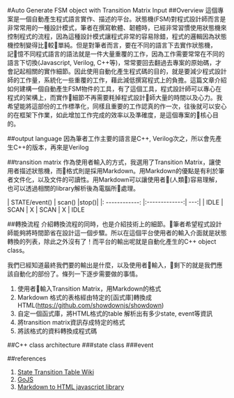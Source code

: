 #Auto Generate FSM object with Transition Matrix Input
##Overview
這個專案是一個自動產生程式語言實作、描述的平台。狀態機(FSM)對程式設計師而言是非常常用的一種設計模式，筆者在撰寫軟體、韌體時，已經非常習慣使用狀態機來控制程式的流程，因為這種設計模式讓程式非常的容易除錯，程式的邏輯因為狀態機控制變得比較單純。但是對筆者而言，要在不同的語言下去實作狀態機，記憶不同程式語言的語法就是一件大量重覆的工作，因為工作需要常常在不同的語言下切換(Javascript, Verilog, C++等)，常常要回去翻過去專案的原始碼，才會記起相關的實作細節。因此使用自動化產生程式碼的目的，就是要減少程式設計師的工作量，系統化一些重覆的工作，藉此減低撰寫程式上的負擔。這篇文章介紹如何建構一個自動產生FSM物件的工具，有了這個工具，程式設計師可以專心在程式的架構上，而實作細節不再需要粍掉程式設計師大量的時間以及心力。我希望能將這部份的工作標準化，同樣且重要的工作認真的作一次，往後就可以安心的在框架下作業，如此增加工作完成的效率以及準確度，是這個專案的核心目的。

##output language
因為筆者工作主要的語言是C++, Verilog次之，所以會先產生C++的版本，再來是Verilog

##transition matrix 
作為使用者輸入的方式，我選用了Transition Matrix，讓使用者描述狀態機，而格式則是採用Markdown。用Markdown的優點是有利於筆者文件化，以及文件的可讀性。用Markdown可以讓使用者(人類)容易理解，也可以透過相關的library解析後為電腦所處理。

| STATE/event()        | scan()  |stop()|
|: ------------: |:-------------:| ---:|
| IDLE            | SCAN         | X
| SCAN          | X                |  IDLE

 

##轉換流程
介紹轉換流程的同時，也是介紹技術上的細節。筆者希望程式設計師能夠將時間節省在設計這一個步驟。所以在這個平台使用者的輸入介面就是狀態轉換的列表，除此之外沒有了！而平台的輸出呢就是自動化產生的C++ object class。

我們已經知道最終我們要的輸出是什麼，以及使用者輸入，剩下的就是我們應該自動化的部份了。條列一下逐步需要做的事情。

1. 使用者輸入Transition Matrix，用Markdown的格式
2. Markdown 格式的表格經由特定的[函式庫]轉換成HTML(https://github.com/showdownjs/showdown)
3. 自定一個函式庫，將HTML格式的table 解析出有多少state, event等資訊
4. 將transition matrix資訊存成特定的格式
5. 將該格式的資料轉換成程式碼


##C++ class architecture
###state class
###event 


##references
1. [State Transition Table Wiki](https://en.wikipedia.org/wiki/State_transition_table)
2. [GoJS](http://gojs.net/latest/index.html)
3. [Markdown to HTML javascript library](https://github.com/showdownjs/showdown)
